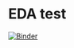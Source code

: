 # EDA test

[![Binder](https://mybinder.org/badge_logo.svg)](https://mybinder.org/v2/gh/benjum/ade-test/HEAD)

